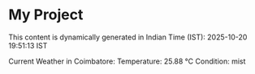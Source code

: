 # My Project

This content is dynamically generated in Indian Time (IST): 2025-10-20 19:51:13 IST


Current Weather in Coimbatore:
Temperature: 25.88 °C
Condition: mist
